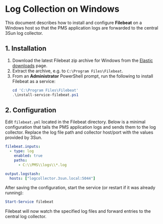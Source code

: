 # Log Collection on Windows

This document describes how to install and configure **Filebeat** on a Windows host so that the PMS application logs are forwarded to the central 3Sun log collector.

## 1. Installation

1. Download the latest Filebeat zip archive for Windows from the [Elastic downloads](https://www.elastic.co/downloads/beats/filebeat) page.
2. Extract the archive, e.g. to `C:\Program Files\Filebeat`.
3. From an **Administrator** PowerShell prompt, run the following to install Filebeat as a service:
   ```powershell
   cd 'C:\Program Files\Filebeat'
   .\install-service-filebeat.ps1
   ```

## 2. Configuration

Edit `filebeat.yml` located in the Filebeat directory. Below is a minimal configuration that tails the PMS application logs and sends them to the log collector. Replace the log file path and collector host/port with the values provided by 3Sun.

```yaml
filebeat.inputs:
  - type: log
    enabled: true
    paths:
      - C:\\PMS\\logs\\*.log

output.logstash:
  hosts: ["logcollector.3sun.local:5044"]
```

After saving the configuration, start the service (or restart if it was already running):

```powershell
Start-Service filebeat
```

Filebeat will now watch the specified log files and forward entries to the central log collector.

